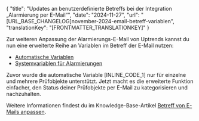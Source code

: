 {
  "title": "Updates an benutzerdefinierte Betreffs bei der Integration „Alarmierung per E-Mail“",
  "date": "2024-11-27",
  "url": "[URL_BASE_CHANGELOG]november-2024-email-betreff-variablen",
  "translationKey": "[FRONTMATTER_TRANSLATIONKEY]"
}

Zur weiteren Anpassung der Alarmierungs-E-Mail von Uptrends kannst du nun eine erweiterte Reihe an Variablen im Betreff der E-Mail nutzen:

- [Automatische Variablen]([LINK_URL_1])
- [Systemvariablen für Alarmierungen]([LINK_URL_2])

Zuvor wurde die automatische Variable [INLINE_CODE_1] nur für einzelne und mehrere Prüfobjekte unterstützt. Jetzt macht es die erweiterte Funktion einfacher, den Status deiner Prüfobjekte per E-Mail zu kategorisieren und nachzuhalten.

Weitere Informationen findest du im Knowledge-Base-Artikel [Betreff von E-Mails anpassen]([LINK_URL_3]).
